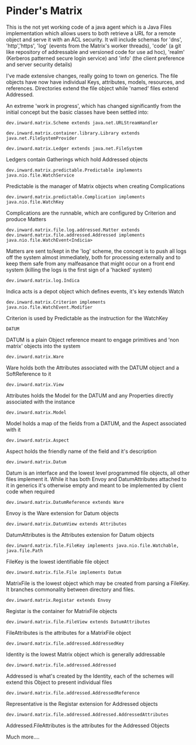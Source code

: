 # Pinder's Matrix

This is the not yet working code of a java agent which is a Java Files implementation which allows users to both retrieve a URL for a remote object and serve it with an ACL security. It will include schemas for 'dns', 'http','https', 'log' (events from the Matrix's worker threads), 'code' (a git like repository of addressable and versioned code for use ad hoc), 'realm' (Kerberos patterned secure login service) and 'info' (the client preference and server security details)

I've made extensive changes, really going to town on generics. The file objects have now have individual Keys, attributes, models, resources, and references. Directories extend the file object while 'named' files extend Addressed.


An extreme 'work in progress', which has changed significantly from the initial concept but the basic classes have been settled into:

    dev.inward.matrix.Scheme extends java.net.URLStreamHandler
    
    dev.inward.matrix.container.library.Library extends java.net.FileSystemProvider

    dev.inward.matrix.Ledger extends java.net.FileSystem
Ledgers contain Gatherings which hold Addressed objects

    dev.inward.matrix.predictable.Predictable implements java.nio.file.WatchService
Predictable is the manager of Matrix objects when creating Complications

    dev.inward.matrix.predictable.Complication implements java.nio.file.WatchKey
Complications are the runnable, which are configured by Criterion and produce Matters

    dev.inward.matrix.file.log.addressed.Matter extends dev.inward.matrix.file.addressed.Addressed implements java.nio.file.WatchEvent<Indicia> 
Matters are sent to/kept in the 'log' scheme, the concept is to push all logs off the system almost immediately, both for processing externally and to keep them safe from any malfeasance that might occur on a front end system (killing the logs is the first sign of a 'hacked' system)

    dev.inward.matrix.log.Indica 
Indica acts is a depot object which defines events, it's key extends Watch

    dev.inward.matrix.Criterion implements java.nio.file.WatchEvent.Modifier
Criterion is used by Predictable as the instruction for the WatchKey

    DATUM
DATUM is a plain Object reference meant to engage primitives and 'non matrix' objects into the system
    
    dev.inward.matrix.Ware
Ware holds both the Attributes associated with the DATUM object and a SoftReference to it

    dev.inward.matrix.View
Attributes holds the Model for the DATUM and any Properties directly associated with the instance 

    dev.inward.matrix.Model
Model holds a map of the fields from a DATUM, and the Aspect associated with it

    dev.inward.matrix.Aspect
Aspect holds the friendly name of the field and it's description 

    dev.inward.matrix.Datum
Datum is an interface and the lowest level programmed file objects, all other files implement it. While it has both Envoy and DatumAttributes attached to it in generics it's otherwise empty and meant to be implemented by client code when required

    dev.inward.matrix.DatumReference extends Ware
Envoy is the Ware extension for Datum objects

    dev.inward.matrix.DatumView extends Attributes
DatumAttributes is the Attributes extension for Datum objects

    dev.inward.matrix.file.FileKey implements java.nio.file.Watchable, java.file.Path
FileKey is the lowest identifiable file object

    dev.inward.matrix.file.File implements Datum
MatrixFile is the lowest object which may be created from parsing a FileKey. It branches commonality between directory and files.

    dev.inward.matrix.Registar extends Envoy
Registar is the container for MatrixFile objects

    dev.inward.matrix.file.FileView extends DatumAttributes
FileAttributes is the attributes for a MatrixFile object 

    dev.inward.matrix.file.addressed.AddressedKey
Identity is the lowest Matrix object which is generally addressable

    dev.inward.matrix.file.addressed.Addressed
Addressed is what's created by the Identity, each of the schemes will extend this Object to present individual files

    dev.inward.matrix.file.addressed.AddressedReference
Representative is the Registar extension for Addressed objects

    dev.inward.matrix.file.addressed.Addressed.AddressedAttributes
Addressed.FileAttributes is the attributes for the Addressed Objects

Much more....


